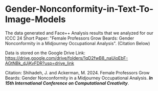 # Gender-Nonconformity-in-Text-To-Image-Models

The data generated and Face++ Analysis results that we analyzed for our ICCC 24 Short Paper: "Female Professors Grow Beards: Gender Nonconformity in a Midjourney Occupational Analysis". (Citation Below)

Data is stored on the Google Drive Link: https://drive.google.com/drive/folders/1qD2fwB8_naUioEbF-AGtNBk_dJjKvFDR?usp=drive_link

Citation: Shihadeh, J. and Ackerman, M. 2024. Female Professors Grow Beards: Gender Nonconformity in a Midjourney Occupational Analysis. ***In 15th International Conference on Computational Creativity***.
